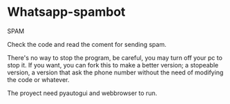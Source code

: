 # Whatsapp-spambot
SPAM

Check the code and read the coment for
sending spam.

There's no way to stop the program, be
careful, you may turn off your pc to
stop it.
If you want, you can fork this to make
a better version; a stopeable version,
a version that ask the phone number 
without the need of modifying the code
or whatever.


The proyect need pyautogui and
webbrowser to run.
